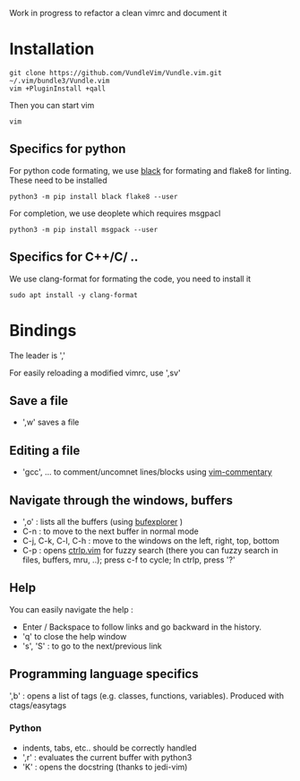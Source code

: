 Work in progress to refactor a clean vimrc and document it

# Installation


	git clone https://github.com/VundleVim/Vundle.vim.git ~/.vim/bundle3/Vundle.vim
	vim +PluginInstall +qall

Then you can start vim

	vim

## Specifics for python

For python code formating, we use [black](https://github.com/psf/black/blob/main/README.md) for formating and flake8 for
linting. These need to be installed

    python3 -m pip install black flake8 --user

For completion, we use deoplete which requires msgpacl

    python3 -m pip install msgpack --user

## Specifics for C++/C/ ..

We use clang-format for formating the code, you need to install it 

	sudo apt install -y clang-format

# Bindings

The leader is ','

For easily reloading a modified vimrc, use  ',sv'

## Save a file

- ',w' saves a file

## Editing a file

- 'gcc', ... to comment/uncomnet lines/blocks using [vim-commentary](https://github.com/tpope/vim-commentary)

## Navigate through the windows, buffers

- ',o' : lists all the buffers (using [bufexplorer](https://github.com/jlanzarotta/bufexplorer) )
- C-n : to move to the next buffer in normal mode
- C-j, C-k, C-l, C-h : move to the windows on the left, right, top, bottom
- C-p : opens [ctrlp.vim](https://github.com/ctrlpvim/ctrlp.vim) for fuzzy search (there you can fuzzy search in files, buffers, mru, ..); press c-f to cycle; In ctrlp, press '?'

## Help 

You can easily navigate the help :

- Enter / Backspace to follow links and go backward in the history.
- 'q' to close the help window
- 's', 'S' : to go to the next/previous link

## Programming language specifics

',b' : opens a list of tags (e.g. classes, functions, variables). Produced with ctags/easytags

### Python

- indents, tabs, etc.. should be correctly handled
- ',r' : evaluates the current buffer with python3
- 'K' : opens the docstring (thanks to jedi-vim)

